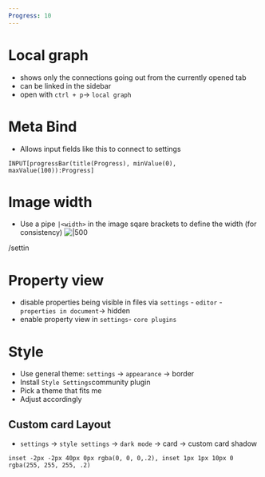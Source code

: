 ```yaml
---
Progress: 10
---
```

# Local graph
- shows only the connections going out from the currently opened tab
- can be linked in the sidebar
- open with `ctrl + p`-> `local graph`

# Meta Bind 
- Allows input fields like this to connect to settings
```meta-bind
INPUT[progressBar(title(Progress), minValue(0), maxValue(100)):Progress]
```

# Image width
- Use a pipe `|<width>` in the image sqare brackets to define the width (for consistency)
![|500](https://picsum.photos/536/354)

/settin
# Property view
- disable properties being visible in files via `settings` - `editor` - `properties in document`-> hidden
- enable property view in `settings`- `core plugins`

# Style
- Use general theme: `settings` -> `appearance` -> border
- Install `Style Settings`community plugin
- Pick a theme that fits me
- Adjust accordingly
## Custom card Layout
- `settings` -> `style settings` -> `dark mode` -> card -> custom card shadow
```
inset -2px -2px 40px 0px rgba(0, 0, 0,.2), inset 1px 1px 10px 0 rgba(255, 255, 255, .2) 
```